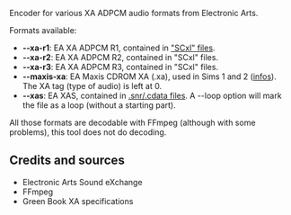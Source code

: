 Encoder for various XA ADPCM audio formats from Electronic Arts.

Formats available:
* __--xa-r1__: EA XA ADPCM R1, contained in ["SCxl" files](https://wiki.multimedia.cx/index.php/Electronic_Arts_SCxl).
* __--xa-r2__: EA XA ADPCM R2, contained in "SCxl" files.
* __--xa-r3__: EA XA ADPCM R3, contained in "SCxl" files.
* __--maxis-xa__: EA Maxis CDROM XA (.xa), used in Sims 1 and 2 ([infos](https://simstek.fandom.com/wiki/XA)). The XA tag (type of audio) is left at 0.
* __--xas__: EA XAS, contained in [.snr/.cdata files](https://wiki.multimedia.cx/index.php/EA_SAGE_Audio_Files). A --loop option will mark the file as a loop (without a starting part).

All those formats are decodable with FFmpeg (although with some problems), this tool does not do decoding.

## Credits and sources
* Electronic Arts Sound eXchange
* FFmpeg
* Green Book XA specifications

